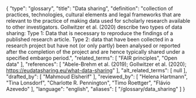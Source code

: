 {
    "type": "glossary",
    "title": "Data sharing",
    "definition": "collection of practices, technologies, cultural elements and legal frameworks that are relevant to the practice of making data used for scholarly research available to other investigators. Gollwitzer et al. (2020) describe two types of data sharing: Type 1: Data that is necessary to reproduce the findings of a published research article. Type 2: data that have been collected in a research project but have not (or only partly) been analysed or reported after the completion of the project and are hence typically shared under a specified embargo period.",
    "related_terms": [
        "FAIR principles",
        "Open data"
    ],
    "references": [
        "Abele-Brehm et al. (2019); Gollwitzer et al. (2020); https://eudatasharing.eu/what-data-sharing"
    ],
    "alt_related_terms": [
        null
    ],
    "drafted_by": [
        "Mahmoud Elsherif"
    ],
    "reviewed_by": [
        "Helena Hartmann",
        "Tina Lonsdorf",
        "Charlotte R. Pennington",
        "Timo Roettger",
        "Flávio Azevedo"
    ],
    "language": "english",
    "aliases": [
        "/glossary/data_sharing"
    ]
}